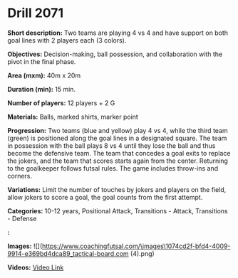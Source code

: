 # Drill 2071

**Short description:**
Two teams are playing 4 vs 4 and have support on both goal lines with 2 players each (3 colors).

**Objectives:**
Decision-making, ball possession, and collaboration with the pivot in the final phase.

**Area (mxm):**
40m x 20m

**Duration (min):**
15 min.

**Number of players:**
12 players + 2 G

**Materials:**
Balls, marked shirts, marker point

**Progression:**
Two teams (blue and yellow) play 4 vs 4, while the third team (green) is positioned along the goal lines in a designated square. The team in possession with the ball plays 8 vs 4 until they lose the ball and thus become the defensive team. The team that concedes a goal exits to replace the jokers, and the team that scores starts again from the center. Returning to the goalkeeper follows futsal rules. The game includes throw-ins and corners.

**Variations:**
Limit the number of touches by jokers and players on the field, allow jokers to score a goal, the goal counts from the first attempt.

**Categories:**
10-12 years, Positional Attack, Transitions - Attack, Transitions - Defense

**:**


**Images:**
![](https://www.coachingfutsal.com/\images\1074cd2f-bfd4-4009-9914-e369bd4dca89_tactical-board.com (4).png)

**Videos:**
[Video Link](https://www.youtube.com/embed/BP61Uf3yr1M)

